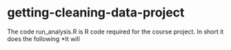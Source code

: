 # getting-cleaning-data-project
The code run_analysis.R is R code required for the course project. In short it does the following
*It will 
